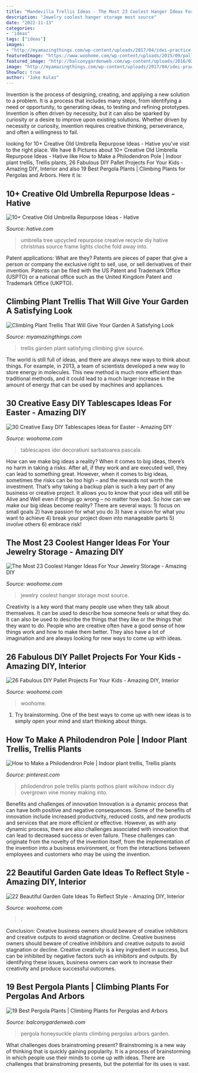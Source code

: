 ```yaml
---
title: "Mandevilla Trellis Ideas - The Most 23 Coolest Hanger Ideas For Your Jewelry Storage"
description: "Jewelry coolest hanger storage most source"
date: "2022-11-13"
categories:
- "ideas"
tags: ["ideas"]
images:
- "http://myamazingthings.com/wp-content/uploads/2017/04/idei-practice-21.jpg"
featuredImage: "https://www.woohome.com/wp-content/uploads/2015/09/pallet-for-kids-woohome-25.jpg"
featured_image: "http://balconygardenweb.com/wp-content/uploads/2016/03/Honeysuckle-on-pergola.jpg"
image: "http://myamazingthings.com/wp-content/uploads/2017/04/idei-practice-21.jpg"
ShowToc: true
author: "Jake Kulas"
---
```



Invention is the process of designing, creating, and applying a new solution to a problem. It is a process that includes many steps, from identifying a need or opportunity, to generating ideas, to testing and refining prototypes. Invention is often driven by necessity, but it can also be sparked by curiosity or a desire to improve upon existing solutions. Whether driven by necessity or curiosity, invention requires creative thinking, perseverance, and often a willingness to fail.

	

		
looking for 10+ Creative Old Umbrella Repurpose Ideas - Hative you've visit to the right place. We have 8 Pictures about 10+ Creative Old Umbrella Repurpose Ideas - Hative like How to Make a Philodendron Pole | Indoor plant trellis, Trellis plants, 26 Fabulous DIY Pallet Projects For Your Kids - Amazing DIY, Interior and also 19 Best Pergola Plants | Climbing Plants for Pergolas and Arbors. Here it is:
		
    
## 10+ Creative Old Umbrella Repurpose Ideas - Hative

<img loading=lazy src="https://hative.com/wp-content/uploads/2014/11/umbrella-repurpose/11-upcycled-umbrella-tree.jpg" onerror="this.onerror=null;this.src='https://tse4.mm.bing.net/th?id=OIP.L_waK41GifK5dEtm6kDRTQHaJa&amp;pid=15.1';" alt="10+ Creative Old Umbrella Repurpose Ideas - Hative">

_Source: hative.com_

>umbrella tree upcycled repurpose creative recycle diy hative christmas source frame lights cloche fold away into. 

	

Patent applications: What are they?
Patents are pieces of paper that give a person or company the exclusive right to sell, use, or sell derivatives of their invention. Patents can be filed with the US Patent and Trademark Office (USPTO) or a national office such as the United Kingdom Patent and Trademark Office (UKPTO).

    
## Climbing Plant Trellis That Will Give Your Garden A Satisfying Look

<img loading=lazy src="http://myamazingthings.com/wp-content/uploads/2017/04/idei-practice-21.jpg" onerror="this.onerror=null;this.src='https://tse3.mm.bing.net/th?id=OIP.5ZuddTD-yaeFBUkT762rjgHaLH&amp;pid=15.1';" alt="Climbing Plant Trellis That Will Give Your Garden A Satisfying Look">

_Source: myamazingthings.com_

>trellis garden plant satisfying climbing give source. 

	

The world is still full of ideas, and there are always new ways to think about things. For example, in 2013, a team of scientists developed a new way to store energy in molecules. This new method is much more efficient than traditional methods, and it could lead to a much larger increase in the amount of energy that can be used by machines and appliances.

    
## 30 Creative Easy DIY Tablescapes Ideas For Easter - Amazing DIY

<img loading=lazy src="https://www.woohome.com/wp-content/uploads/2014/04/diy-easter-Tablescapes-22.jpg" onerror="this.onerror=null;this.src='https://tse3.mm.bing.net/th?id=OIP.AqT3jmzf8ez0TZAK7rGbBgHaLE&amp;pid=15.1';" alt="30 Creative Easy DIY Tablescapes Ideas for Easter - Amazing DIY">

_Source: woohome.com_

>tablescapes idei decoratiuni sarbatoarea pascala. 

	

How can we make big ideas a reality?
When it comes to big ideas, there’s no harm in taking a risks. After all, if they work and are executed well, they can lead to something great. However, when it comes to big ideas, sometimes the risks can be too high – and the rewards not worth the investment. That’s why taking a backup plan is such a key part of any business or creative project. It allows you to know that your idea will still be Alive and Well even if things go wrong – no matter how bad. So how can we make our big ideas become reality?
There are several ways: 1) focus on small goals 2) have passion for what you do 3) have a vision for what you want to achieve 4) break your project down into manageable parts 5) involve others 6) embrace risk!

    
## The Most 23 Coolest Hanger Ideas For Your Jewelry Storage - Amazing DIY

<img loading=lazy src="https://www.woohome.com/wp-content/uploads/2016/01/jewelry-hangers-22.jpg" onerror="this.onerror=null;this.src='https://tse1.mm.bing.net/th?id=OIP.DbfE5V5q1ecyTr_9muuHnAHaLh&amp;pid=15.1';" alt="The Most 23 Coolest Hanger Ideas For Your Jewelry Storage - Amazing DIY">

_Source: woohome.com_

>jewelry coolest hanger storage most source. 

	

Creativity is a key word that many people use when they talk about themselves. It can be used to describe how someone feels or what they do. It can also be used to describe the things that they like or the things that they want to do. People who are creative often have a good sense of how things work and how to make them better. They also have a lot of imagination and are always looking for new ways to come up with ideas.

    
## 26 Fabulous DIY Pallet Projects For Your Kids - Amazing DIY, Interior

<img loading=lazy src="https://www.woohome.com/wp-content/uploads/2015/09/pallet-for-kids-woohome-25.jpg" onerror="this.onerror=null;this.src='https://tse2.mm.bing.net/th?id=OIP.Jp7CVezL0aYCizGdgU8ipQHaJ4&amp;pid=15.1';" alt="26 Fabulous DIY Pallet Projects For Your Kids - Amazing DIY, Interior">

_Source: woohome.com_

>woohome. 

	

1. Try brainstorming. One of the best ways to come up with new ideas is to simply open your mind and start thinking about things.

    
## How To Make A Philodendron Pole | Indoor Plant Trellis, Trellis Plants

<img loading=lazy src="https://i.pinimg.com/736x/4d/71/68/4d7168f18140432f46aa811c4b71701e--philodendron.jpg" onerror="this.onerror=null;this.src='https://tse1.mm.bing.net/th?id=OIP.DTLFue3VXXDCoQBD-6DFhwAAAA&amp;pid=15.1';" alt="How to Make a Philodendron Pole | Indoor plant trellis, Trellis plants">

_Source: pinterest.com_

>philodendron pole trellis plants pothos plant wikihow indoor diy overgrown vine money making into. 

	

Benefits and challenges of innovation
Innovation is a dynamic process that can have both positive and negative consequences. Some of the benefits of innovation include increased productivity, reduced costs, and new products and services that are more efficient or effective. However, as with any dynamic process, there are also challenges associated with innovation that can lead to decreased success or even failure. These challenges can originate from the novelty of the invention itself, from the implementation of the invention into a business environment, or from the interactions between employees and customers who may be using the invention.

    
## 22 Beautiful Garden Gate Ideas To Reflect Style - Amazing DIY, Interior

<img loading=lazy src="https://www.woohome.com/wp-content/uploads/2014/03/garden-gate-19.jpg" onerror="this.onerror=null;this.src='https://tse4.mm.bing.net/th?id=OIP.zFQeOaS4airb6-X1jQH_HQHaLT&amp;pid=15.1';" alt="22 Beautiful Garden Gate Ideas To Reflect Style - Amazing DIY, Interior">

_Source: woohome.com_

>. 

	

Conclusion: Creative business owners should beware of creative inhibitors and creative outputs to avoid stagnation or decline.
Creative business owners should beware of creative inhibitors and creative outputs to avoid stagnation or decline. Creative creativity is a key ingredient in success, but can be inhibited by negative factors such as inhibitors and outputs. By identifying these issues, business owners can work to increase their creativity and produce successful outcomes.

    
## 19 Best Pergola Plants | Climbing Plants For Pergolas And Arbors

<img loading=lazy src="http://balconygardenweb.com/wp-content/uploads/2016/03/Honeysuckle-on-pergola.jpg" onerror="this.onerror=null;this.src='https://tse1.mm.bing.net/th?id=OIP.3Fw-en5_UqouUGYTaXyp1wHaJ6&amp;pid=15.1';" alt="19 Best Pergola Plants | Climbing Plants for Pergolas and Arbors">

_Source: balconygardenweb.com_

>pergola honeysuckle plants climbing pergolas arbors garden. 

	

What challenges does brainstroming present?
Brainstroming is a new way of thinking that is quickly gaining popularity. It is a process of brainstorming in which people use their minds to come up with ideas. There are challenges that brainstroming presents, but the potential for its uses is vast.

